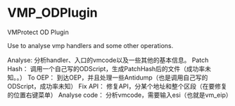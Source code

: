 # VMP_ODPlugin
VMProtect OD Plugin

Use to analyse vmp handlers and some other operations.


Analyse:       分析handler、入口的vmcode以及一些其他的基本信息。
Patch Hash：   调用一个自己写的ODScript，生成PatchHash后的文件（成功率未知。。）
To OEP：       到达OEP，并且处理一些Antidump（也是调用自己写的ODScript，成功率未知）
Fix API：      修复API，分某个地址和整个区段（在要修复的位置右键菜单）
Analyse code： 分析vmcode，需要输入esi（也就是vm_eip）
